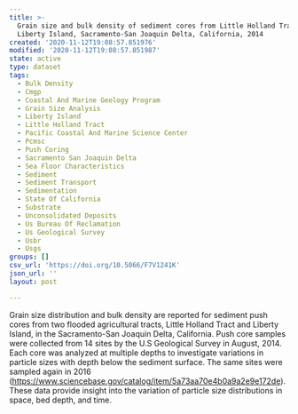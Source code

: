 ```yaml
---
title: >-
  Grain size and bulk density of sediment cores from Little Holland Tract and
  Liberty Island, Sacramento-San Joaquin Delta, California, 2014
created: '2020-11-12T19:08:57.851976'
modified: '2020-11-12T19:08:57.851987'
state: active
type: dataset
tags:
  - Bulk Density
  - Cmgp
  - Coastal And Marine Geology Program
  - Grain Size Analysis
  - Liberty Island
  - Little Holland Tract
  - Pacific Coastal And Marine Science Center
  - Pcmsc
  - Push Coring
  - Sacramento San Joaquin Delta
  - Sea Floor Characteristics
  - Sediment
  - Sediment Transport
  - Sedimentation
  - State Of California
  - Substrate
  - Unconsolidated Deposits
  - Us Bureau Of Reclamation
  - Us Geological Survey
  - Usbr
  - Usgs
groups: []
csv_url: 'https://doi.org/10.5066/F7V1241K'
json_url: ''
layout: post

---
```

Grain size distribution and bulk density are reported for sediment push cores from two flooded agricultural tracts, Little Holland Tract and Liberty Island, in the Sacramento-San Joaquin Delta, California. Push core samples were collected from 14 sites by the U.S Geological Survey in August, 2014. Each core was analyzed at multiple depths to investigate variations in particle sizes with depth below the sediment surface. The same sites were sampled again in 2016 (https://www.sciencebase.gov/catalog/item/5a73aa70e4b0a9a2e9e172de). These data provide insight into the variation of particle size distributions in space, bed depth, and time.
